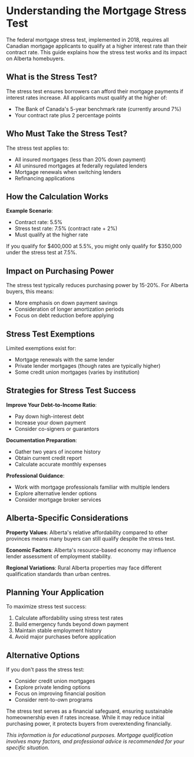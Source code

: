 # Understanding the Mortgage Stress Test

The federal mortgage stress test, implemented in 2018, requires all Canadian mortgage applicants to qualify at a higher interest rate than their contract rate. This guide explains how the stress test works and its impact on Alberta homebuyers.

## What is the Stress Test?

The stress test ensures borrowers can afford their mortgage payments if interest rates increase. All applicants must qualify at the higher of:
- The Bank of Canada's 5-year benchmark rate (currently around 7%)
- Your contract rate plus 2 percentage points

## Who Must Take the Stress Test?

The stress test applies to:
- All insured mortgages (less than 20% down payment)
- All uninsured mortgages at federally regulated lenders
- Mortgage renewals when switching lenders
- Refinancing applications

## How the Calculation Works

**Example Scenario**:
- Contract rate: 5.5%
- Stress test rate: 7.5% (contract rate + 2%)
- Must qualify at the higher rate

If you qualify for $400,000 at 5.5%, you might only qualify for $350,000 under the stress test at 7.5%.

## Impact on Purchasing Power

The stress test typically reduces purchasing power by 15-20%. For Alberta buyers, this means:
- More emphasis on down payment savings
- Consideration of longer amortization periods
- Focus on debt reduction before applying

## Stress Test Exemptions

Limited exemptions exist for:
- Mortgage renewals with the same lender
- Private lender mortgages (though rates are typically higher)
- Some credit union mortgages (varies by institution)

## Strategies for Stress Test Success

**Improve Your Debt-to-Income Ratio**:
- Pay down high-interest debt
- Increase your down payment
- Consider co-signers or guarantors

**Documentation Preparation**:
- Gather two years of income history
- Obtain current credit report
- Calculate accurate monthly expenses

**Professional Guidance**:
- Work with mortgage professionals familiar with multiple lenders
- Explore alternative lender options
- Consider mortgage broker services

## Alberta-Specific Considerations

**Property Values**: Alberta's relative affordability compared to other provinces means many buyers can still qualify despite the stress test.

**Economic Factors**: Alberta's resource-based economy may influence lender assessment of employment stability.

**Regional Variations**: Rural Alberta properties may face different qualification standards than urban centres.

## Planning Your Application

To maximize stress test success:
1. Calculate affordability using stress test rates
2. Build emergency funds beyond down payment
3. Maintain stable employment history
4. Avoid major purchases before application

## Alternative Options

If you don't pass the stress test:
- Consider credit union mortgages
- Explore private lending options
- Focus on improving financial position
- Consider rent-to-own programs

The stress test serves as a financial safeguard, ensuring sustainable homeownership even if rates increase. While it may reduce initial purchasing power, it protects buyers from overextending financially.

*This information is for educational purposes. Mortgage qualification involves many factors, and professional advice is recommended for your specific situation.*
